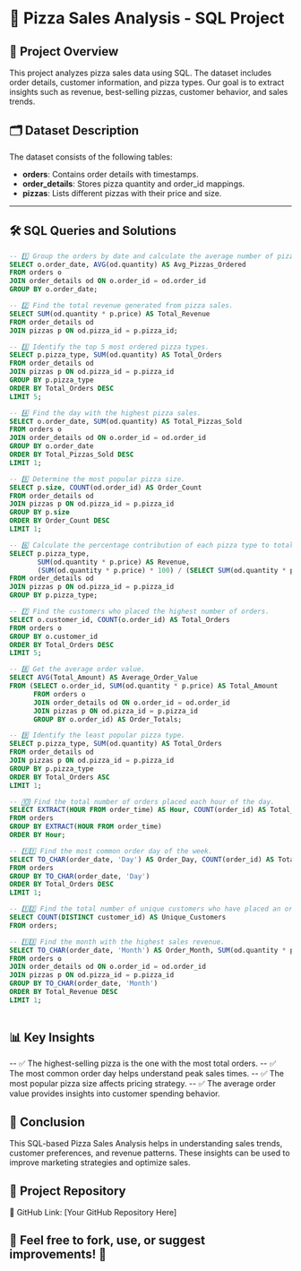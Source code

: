 # 🍕 Pizza Sales Analysis - SQL Project  

## 📌 Project Overview  
This project analyzes pizza sales data using SQL. The dataset includes order details, customer information, and pizza types. Our goal is to extract insights such as revenue, best-selling pizzas, customer behavior, and sales trends.

## 🗂️ Dataset Description  
The dataset consists of the following tables:  
- **orders**: Contains order details with timestamps.  
- **order_details**: Stores pizza quantity and order_id mappings.  
- **pizzas**: Lists different pizzas with their price and size.  

---

## 🛠️ SQL Queries and Solutions  

```sql 
-- 1️⃣ Group the orders by date and calculate the average number of pizzas ordered per day.
SELECT o.order_date, AVG(od.quantity) AS Avg_Pizzas_Ordered  
FROM orders o  
JOIN order_details od ON o.order_id = od.order_id  
GROUP BY o.order_date;

-- 2️⃣ Find the total revenue generated from pizza sales.
SELECT SUM(od.quantity * p.price) AS Total_Revenue  
FROM order_details od  
JOIN pizzas p ON od.pizza_id = p.pizza_id;

-- 3️⃣ Identify the top 5 most ordered pizza types.
SELECT p.pizza_type, SUM(od.quantity) AS Total_Orders  
FROM order_details od  
JOIN pizzas p ON od.pizza_id = p.pizza_id  
GROUP BY p.pizza_type  
ORDER BY Total_Orders DESC  
LIMIT 5;

-- 4️⃣ Find the day with the highest pizza sales.
SELECT o.order_date, SUM(od.quantity) AS Total_Pizzas_Sold  
FROM orders o  
JOIN order_details od ON o.order_id = od.order_id  
GROUP BY o.order_date  
ORDER BY Total_Pizzas_Sold DESC  
LIMIT 1;

-- 5️⃣ Determine the most popular pizza size.
SELECT p.size, COUNT(od.order_id) AS Order_Count  
FROM order_details od  
JOIN pizzas p ON od.pizza_id = p.pizza_id  
GROUP BY p.size  
ORDER BY Order_Count DESC  
LIMIT 1;

-- 6️⃣ Calculate the percentage contribution of each pizza type to total revenue.
SELECT p.pizza_type,  
       SUM(od.quantity * p.price) AS Revenue,  
       (SUM(od.quantity * p.price) * 100) / (SELECT SUM(od.quantity * p.price) FROM order_details od JOIN pizzas p ON od.pizza_id = p.pizza_id) AS Revenue_Percentage  
FROM order_details od  
JOIN pizzas p ON od.pizza_id = p.pizza_id  
GROUP BY p.pizza_type;

-- 7️⃣ Find the customers who placed the highest number of orders.
SELECT o.customer_id, COUNT(o.order_id) AS Total_Orders  
FROM orders o  
GROUP BY o.customer_id  
ORDER BY Total_Orders DESC  
LIMIT 5;

-- 8️⃣ Get the average order value.
SELECT AVG(Total_Amount) AS Average_Order_Value  
FROM (SELECT o.order_id, SUM(od.quantity * p.price) AS Total_Amount  
      FROM orders o  
      JOIN order_details od ON o.order_id = od.order_id  
      JOIN pizzas p ON od.pizza_id = p.pizza_id  
      GROUP BY o.order_id) AS Order_Totals;

-- 9️⃣ Identify the least popular pizza type.
SELECT p.pizza_type, SUM(od.quantity) AS Total_Orders  
FROM order_details od  
JOIN pizzas p ON od.pizza_id = p.pizza_id  
GROUP BY p.pizza_type  
ORDER BY Total_Orders ASC  
LIMIT 1;

-- 🔟 Find the total number of orders placed each hour of the day.
SELECT EXTRACT(HOUR FROM order_time) AS Hour, COUNT(order_id) AS Total_Orders  
FROM orders  
GROUP BY EXTRACT(HOUR FROM order_time)  
ORDER BY Hour;

-- 1️⃣1️⃣ Find the most common order day of the week.
SELECT TO_CHAR(order_date, 'Day') AS Order_Day, COUNT(order_id) AS Total_Orders  
FROM orders  
GROUP BY TO_CHAR(order_date, 'Day')  
ORDER BY Total_Orders DESC  
LIMIT 1;

-- 1️⃣2️⃣ Find the total number of unique customers who have placed an order.
SELECT COUNT(DISTINCT customer_id) AS Unique_Customers  
FROM orders;

-- 1️⃣3️⃣ Find the month with the highest sales revenue.
SELECT TO_CHAR(order_date, 'Month') AS Order_Month, SUM(od.quantity * p.price) AS Total_Revenue  
FROM orders o  
JOIN order_details od ON o.order_id = od.order_id  
JOIN pizzas p ON od.pizza_id = p.pizza_id  
GROUP BY TO_CHAR(order_date, 'Month')  
ORDER BY Total_Revenue DESC  
LIMIT 1;
 
```

## 📊 Key Insights
-- ✅ The highest-selling pizza is the one with the most total orders.
-- ✅ The most common order day helps understand peak sales times.
-- ✅ The most popular pizza size affects pricing strategy.
-- ✅ The average order value provides insights into customer spending behavior.


## 📌 Conclusion
This SQL-based Pizza Sales Analysis helps in understanding sales trends, customer preferences, and revenue patterns. These insights can be used to improve marketing strategies and optimize sales.


## 📂 Project Repository
📌 GitHub Link: [Your GitHub Repository Here]


## 📢 Feel free to fork, use, or suggest improvements! 🚀
